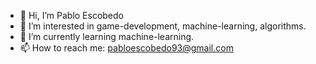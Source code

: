 - 👋 Hi, I’m Pablo Escobedo
- 👀 I’m interested in game-development, machine-learning, algorithms.
- 🌱 I’m currently learning machine-learning.
- 📫 How to reach me: pabloescobedo93@gmail.com

<!---
pce93/pce93 is a ✨ special ✨ repository because its `README.md` (this file) appears on your GitHub profile.
You can click the Preview link to take a look at your changes.
--->
